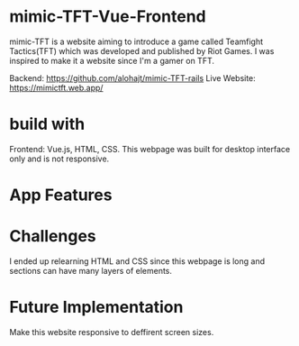 # mimic-TFT-Vue-Frontend

mimic-TFT is a website aiming to introduce a game called Teamfight Tactics(TFT) which was developed and published by Riot Games.
I was inspired to make it a website since I'm a gamer on TFT.

Backend: https://github.com/alohajt/mimic-TFT-rails
Live Website: https://mimictft.web.app/

# build with
Frontend: Vue.js, HTML, CSS.
This webpage was built for desktop interface only and is not responsive.

# App Features


# Challenges
I ended up relearning HTML and CSS since this webpage is long and sections can have many layers of elements.

# Future Implementation
Make this website responsive to deffirent screen sizes.


